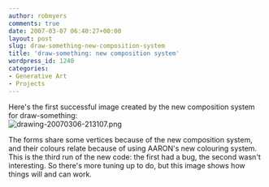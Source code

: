 ```yaml
---
author: robmyers
comments: true
date: 2007-03-07 06:40:27+00:00
layout: post
slug: draw-something-new-composition-system
title: 'draw-something: new composition system'
wordpress_id: 1240
categories:
- Generative Art
- Projects
---
```


Here's the first successful image created by the new composition system for draw-something:  
![drawing-20070306-213107.png](/wp-content/uploads/2007/03/drawing-20070306-213107.png)  
  
The forms share some vertices because of the new composition system, and their colours relate because of using AARON's new colouring system. This is the third run of the new code: the first had a bug, the second wasn't interesting. So there's more tuning up to do, but this image shows how things will and can work.  


